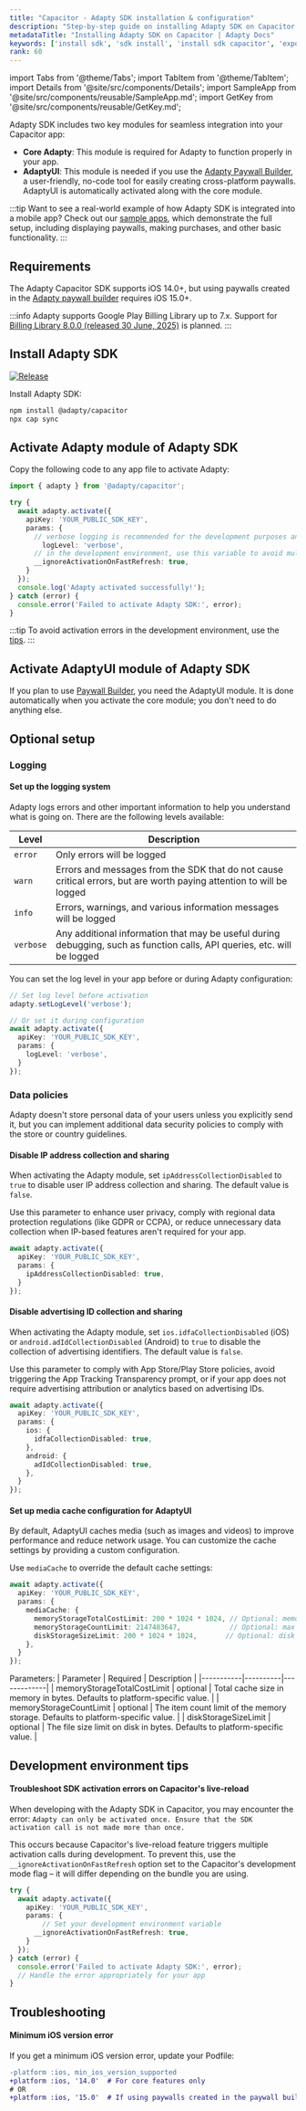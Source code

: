 ```yaml
---
title: "Capacitor - Adapty SDK installation & configuration"
description: "Step-by-step guide on installing Adapty SDK on Capacitor for subscription-based apps."
metadataTitle: "Installing Adapty SDK on Capacitor | Adapty Docs"
keywords: ['install sdk', 'sdk install', 'install sdk capacitor', 'expo', 'capacitor', 'google play billing library', 'gpbl', 'billing library']
rank: 60
---
```

import Tabs from '@theme/Tabs';
import TabItem from '@theme/TabItem';
import Details from '@site/src/components/Details';
import SampleApp from '@site/src/components/reusable/SampleApp.md';
import GetKey from '@site/src/components/reusable/GetKey.md';

Adapty SDK includes two key modules for seamless integration into your Capacitor app:

- **Core Adapty**: This module is required for Adapty to function properly in your app.
- **AdaptyUI**: This module is needed if you use the [Adapty Paywall Builder](adapty-paywall-builder), a user-friendly, no-code tool for easily creating cross-platform paywalls. AdaptyUI is automatically activated along with the core module.

:::tip
Want to see a real-world example of how Adapty SDK is integrated into a mobile app? Check out our [sample apps](https://github.com/adaptyteam/AdaptySDK-Capacitor/tree/master/example-app), which demonstrate the full setup, including displaying paywalls, making purchases, and other basic functionality.
:::

## Requirements

The Adapty Capacitor SDK supports iOS 14.0+, but using paywalls created in the [Adapty paywall builder](adapty-paywall-builder.md) requires iOS 15.0+.

:::info
Adapty supports Google Play Billing Library up to 7.x. Support for [Billing Library 8.0.0 (released 30 June, 2025)](https://developer.android.com/google/play/billing/release-notes#8-0-0) is planned.
:::

## Install Adapty SDK

[![Release](https://img.shields.io/github/v/release/adaptyteam/AdaptySDK-Capacitor.svg?style=flat&logo=capacitor)](https://github.com/adaptyteam/AdaptySDK-Capacitor/releases)

Install Adapty SDK:

```sh 
npm install @adapty/capacitor
npx cap sync   
```


## Activate Adapty module of Adapty SDK

Copy the following code to any app file to activate Adapty:

```typescript showLineNumbers
import { adapty } from '@adapty/capacitor';

try {
  await adapty.activate({
    apiKey: 'YOUR_PUBLIC_SDK_KEY',
    params: {
      // verbose logging is recommended for the development purposes and for the first production release
        logLevel: 'verbose', 
      // in the development environment, use this variable to avoid multiple activation errors. Set it to your development environment variable
      __ignoreActivationOnFastRefresh: true,
    }
  });
  console.log('Adapty activated successfully!');
} catch (error) {
  console.error('Failed to activate Adapty SDK:', error);
}
```

:::tip
To avoid activation errors in the development environment, use the [tips](#development-environment-tips).
:::

<GetKey />

## Activate AdaptyUI module of Adapty SDK

If you plan to use [Paywall Builder](adapty-paywall-builder.md), you need the AdaptyUI module. It is done automatically when you activate the core module; you don't need to do anything else.

## Optional setup

### Logging

#### Set up the logging system

Adapty logs errors and other important information to help you understand what is going on. There are the following levels available:

| Level      | Description                                                  |
| ---------- | ------------------------------------------------------------ |
| `error`    | Only errors will be logged                                    |
| `warn`     | Errors and messages from the SDK that do not cause critical errors, but are worth paying attention to will be logged |
| `info`     | Errors, warnings, and various information messages will be logged |
| `verbose`  | Any additional information that may be useful during debugging, such as function calls, API queries, etc. will be logged |

You can set the log level in your app before or during Adapty configuration:

```typescript showLineNumbers
// Set log level before activation
adapty.setLogLevel('verbose');

// Or set it during configuration
await adapty.activate({
  apiKey: 'YOUR_PUBLIC_SDK_KEY',
  params: {
    logLevel: 'verbose',
  }
});
```

### Data policies

Adapty doesn't store personal data of your users unless you explicitly send it, but you can implement additional data security policies to comply with the store or country guidelines.

#### Disable IP address collection and sharing

When activating the Adapty module, set `ipAddressCollectionDisabled` to `true` to disable user IP address collection and sharing. The default value is `false`.

Use this parameter to enhance user privacy, comply with regional data protection regulations (like GDPR or CCPA), or reduce unnecessary data collection when IP-based features aren't required for your app.

```typescript showLineNumbers
await adapty.activate({
  apiKey: 'YOUR_PUBLIC_SDK_KEY',
  params: {
    ipAddressCollectionDisabled: true,
  }
});
```

#### Disable advertising ID collection and sharing

When activating the Adapty module, set `ios.idfaCollectionDisabled` (iOS) or `android.adIdCollectionDisabled` (Android) to `true` to disable the collection of advertising identifiers. The default value is `false`.

Use this parameter to comply with App Store/Play Store policies, avoid triggering the App Tracking Transparency prompt, or if your app does not require advertising attribution or analytics based on advertising IDs.

```typescript showLineNumbers
await adapty.activate({
  apiKey: 'YOUR_PUBLIC_SDK_KEY',
  params: {
    ios: {
      idfaCollectionDisabled: true,      
    },
    android: {
      adIdCollectionDisabled: true,      
    },
  }
});
```

#### Set up media cache configuration for AdaptyUI

By default, AdaptyUI caches media (such as images and videos) to improve performance and reduce network usage. You can customize the cache settings by providing a custom configuration.

Use `mediaCache` to override the default cache settings:

```typescript showLineNumbers
await adapty.activate({
  apiKey: 'YOUR_PUBLIC_SDK_KEY',
  params: {
    mediaCache: {
      memoryStorageTotalCostLimit: 200 * 1024 * 1024, // Optional: memory cache size in bytes
      memoryStorageCountLimit: 2147483647,            // Optional: max number of items in memory
      diskStorageSizeLimit: 200 * 1024 * 1024,       // Optional: disk cache size in bytes
    },
  }
});
```

Parameters:
| Parameter | Required | Description |
|-----------|----------|-------------|
| memoryStorageTotalCostLimit | optional | Total cache size in memory in bytes. Defaults to platform-specific value. |
| memoryStorageCountLimit | optional | The item count limit of the memory storage. Defaults to platform-specific value. |
| diskStorageSizeLimit | optional | The file size limit on disk in bytes. Defaults to platform-specific value. |

## Development environment tips

#### Troubleshoot SDK activation errors on Capacitor's live-reload

When developing with the Adapty SDK in Capacitor, you may encounter the error: `Adapty can only be activated once. Ensure that the SDK activation call is not made more than once.`

This occurs because Capacitor's live-reload feature triggers multiple activation calls during development. To prevent this, use the `__ignoreActivationOnFastRefresh` option set to the Capacitor's development mode flag – it will differ depending on the bundle you are using.

```typescript showLineNumbers
try {
  await adapty.activate({
    apiKey: 'YOUR_PUBLIC_SDK_KEY',
    params: {
        // Set your development environment variable
      __ignoreActivationOnFastRefresh: true, 
    }
  });
} catch (error) {
  console.error('Failed to activate Adapty SDK:', error);
  // Handle the error appropriately for your app
}
```

## Troubleshooting

#### Minimum iOS version error

If you get a minimum iOS version error, update your Podfile:

```diff
-platform :ios, min_ios_version_supported
+platform :ios, '14.0'  # For core features only
# OR
+platform :ios, '15.0'  # If using paywalls created in the paywall builder
```
